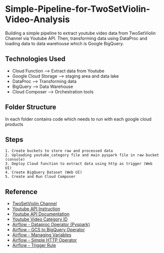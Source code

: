 # Simple-Pipeline-for-TwoSetViolin-Video-Analysis
Building a simple pipeline to extract youtube video data from TwoSetViolin Channel via Youtube API. Then, transforming data using DataProc and loading data to data warehouse which is Google BigQuery.
## Technologies Used
- Cloud Function --> Extract data from Youtube
- Google Cloud Storage --> staging area and data lake
- DataProc --> Transforming data
- BigQuery --> Data Warehouse
- Cloud Composer --> Orchestration tools
## Folder Structure
In each folder contains code which needs to run with each google cloud products
## Steps
    1. Create buckets to store raw and processed data
    2. Uploading youtube_category file and main pyspark file in raw bucket (console)
    3. Deploy Cloud function to extract data using http as trigger (Web UI)
    4. Create BigQuery Dataset (Web UI)
    5. Create and Run Cloud Composer
## Reference
- [TwoSetViolin Channel](https://youtube.com/c/twosetviolin)
- [Youtube API Instruction](https://youtu.be/SwSbnmqk3zY)
- [Youtube API Documentation](https://developers.google.com/youtube/v3/docs)
- [Youtube Video Category ID](https://mixedanalytics.com/youtube-video-category-id-list/)
- [Airflow - Dataproc Operator (Pyspark)](https://airflow.apache.org/docs/apache-airflow-providers-google/stable/_modules/tests/system/providers/google/cloud/dataproc/example_dataproc_pyspark.html)
- [Airflow - GCS to BigQuery Operator](https://airflow.apache.org/docs/apache-airflow-providers-google/stable/operators/cloud/gcs.html#howto-operator-gcstobigqueryoperator)
- [Airflow - Managing Variables](https://airflow.apache.org/docs/apache-airflow/stable/howto/variable.html)
- [Airflow - Simple HTTP Operator](https://airflow.apache.org/docs/apache-airflow-providers-http/stable/operators.htm)
- [Airflow - Trigger Rule](https://airflow.apache.org/docs/apache-airflow/1.10.5/concepts.html?highlight=trigger%20rule#)
